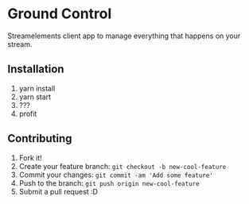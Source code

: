 # Ground Control
Streamelements client app to manage everything that happens on your stream. 

## Installation

1. yarn install
2. yarn start
3. ???
4. profit

## Contributing

1. Fork it!
2. Create your feature branch: `git checkout -b new-cool-feature`
3. Commit your changes: `git commit -am 'Add some feature'`
4. Push to the branch: `git push origin new-cool-feature`
5. Submit a pull request :D
